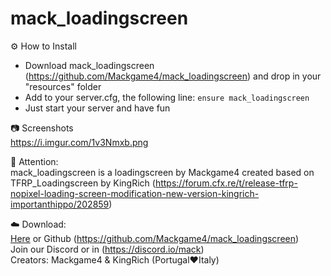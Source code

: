 # mack_loadingscreen

⚙️ How to Install  
- Download mack_loadingscreen (https://github.com/Mackgame4/mack_loadingscreen) and drop in your "resources" folder  
- Add to your server.cfg, the following line: ```ensure mack_loadingscreen```  
- Just start your server and have fun  

📷 Screenshots  
https://i.imgur.com/1v3Nmxb.png

🔖 Attention:  
mack_loadingscreen is a loadingscreen by Mackgame4 created based on TFRP_Loadingscreen by KingRich (https://forum.cfx.re/t/release-tfrp-nopixel-loading-screen-modification-new-version-kingrich-importanthippo/202859)

☁️ Download:  
[Here](https://github.com/Mackgame4/mack_loadingscreen) or Github (https://github.com/Mackgame4/mack_loadingscreen)  
Join our Discord or in (https://discord.io/mack)  
Creators: Mackgame4 & KingRich (Portugal❤️Italy)  
